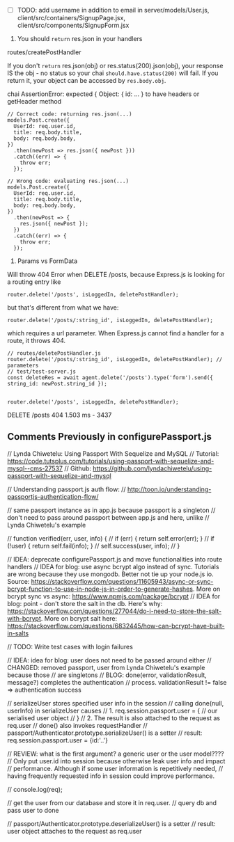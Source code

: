 -[ ] TODO: add username in addition to email in server/models/User.js, client/src/containers/SignupPage.jsx, client/src/components/SignupForm.jsx

1. You should `return` res.json in your handlers

routes/createPostHandler

If you don't `return` res.json(obj) or res.status(200).json(obj), your response IS the obj - no status so your chai `should.have.status(200)` will fail. If you return it, your object can be accessed by `res.body.obj`.

>
chai AssertionError: expected { Object: { id: ... } to have headers or getHeader method

```
// Correct code: returning res.json(...)
models.Post.create({
  UserId: req.user.id,
  title: req.body.title,
  body: req.body.body,
})
  .then(newPost => res.json({ newPost }))
  .catch((err) => {
    throw err;
  });
```

```
// Wrong code: evaluating res.json(...)
models.Post.create({
  UserId: req.user.id,
  title: req.body.title,
  body: req.body.body,
})
  .then(newPost => {
    res.json({ newPost });
  })
  .catch((err) => {
    throw err;
  });
```

1. Params vs FormData

Will throw 404 Error when DELETE /posts, because Express.js is looking for a routing entry like
```
router.delete('/posts', isLoggedIn, deletePostHandler);
```

but that's different from what we have:

```
router.delete('/posts/:string_id', isLoggedIn, deletePostHandler);
```

which requires a url parameter. When Express.js cannot find a handler for a route, it throws 404.

```
// routes/deletePostHandler.js
router.delete('/posts/:string_id', isLoggedIn, deletePostHandler); // parameters
// test/test-server.js
const deleteRes = await agent.delete('/posts').type('form').send({ string_id: newPost.string_id });
```

```

router.delete('/posts', isLoggedIn, deletePostHandler);

```

DELETE /posts 404 1.503 ms - 3437


## Comments Previously in configurePassport.js

// Lynda Chiwetelu: Using Passport With Sequelize and MySQL
// Tutorial: https://code.tutsplus.com/tutorials/using-passport-with-sequelize-and-mysql--cms-27537
// Github: https://github.com/lyndachiwetelu/using-passport-with-sequelize-and-mysql

// Understanding passport.js auth flow:
// http://toon.io/understanding-passportjs-authentication-flow/

// same passport instance as in app.js because passport is a singleton
// don't need to pass around passport between app.js and here, unlike
// Lynda Chiwetelu's example


// function verified(err, user, info) {
//     if (err) { return self.error(err); }
//     if (!user) { return self.fail(info); }
//     self.success(user, info);
//   }

// IDEA: deprecate configurePassport.js and move functionalities into route handlers
// IDEA for blog: use async bcrypt algo instead of sync. Tutorials are wrong because they use mongodb. Better not tie up your node.js io. Source: https://stackoverflow.com/questions/11605943/async-or-sync-bcrypt-function-to-use-in-node-js-in-order-to-generate-hashes. More on bcrypt sync vs async: https://www.npmjs.com/package/bcrypt
// IDEA for blog: point - don't store the salt in the db. Here's why: https://stackoverflow.com/questions/277044/do-i-need-to-store-the-salt-with-bcrypt. More on bcrypt salt here: https://stackoverflow.com/questions/6832445/how-can-bcrypt-have-built-in-salts

// TODO: Write test cases with login failures

// IDEA: idea for blog: user does not need to be passed around either
// CHANGED: removed passport, user from Lynda Chiwetelu's example because those
//          are singletons
// BLOG: done(error, validationResult, message?) completes the authentication
//        process. validationResult != false => authentication success

// serializeUser stores specified user info in the session
// calling done(null, userInfo) in serializeUser causes
// 1. req.session.passport.user = { // our serialised user object // }
// 2. The result is also attached to the request as req.user
// done() also invokes requestHandler
// passport/Authenticator.prototype.serializeUser() is a setter
// result: req.session.passport.user = {id:'..'}

// REVIEW: what is the first argument? a generic user or the user model????
// Only put user.id into session because otherwise leak user info and impact
// performance. Although if some user information is repetitively needed,
// having frequently requested info in session could improve performance.

// console.log(req);

// get the user from our database and store it in req.user.
// query db and pass user to done

// passport/Authenticator.prototype.deserializeUser() is a setter
// result: user object attaches to the request as req.user
